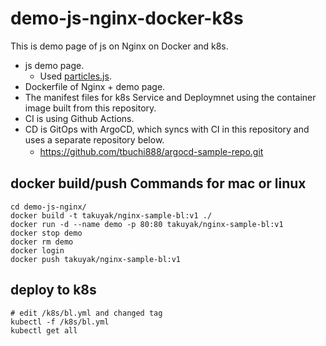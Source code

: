 # demo-js-nginx-docker-k8s
This is demo page of js on Nginx on Docker and k8s. 
+ js demo page.
  + Used [particles.js](https://github.com/VincentGarreau/particles.js/).
+ Dockerfile of Nginx + demo page. 
+ The manifest files for k8s Service and Deploymnet using the container image built from this repository.
+ CI is using Github Actions.
+ CD is GitOps with ArgoCD, which syncs with CI in this repository and uses a separate repository below.
  + https://github.com/tbuchi888/argocd-sample-repo.git
　
## docker build/push Commands for mac or linux
```
cd demo-js-nginx/
docker build -t takuyak/nginx-sample-bl:v1 ./
docker run -d --name demo -p 80:80 takuyak/nginx-sample-bl:v1
docker stop demo
docker rm demo
docker login
docker push takuyak/nginx-sample-bl:v1
```

## deploy to k8s
```
# edit /k8s/bl.yml and changed tag
kubectl -f /k8s/bl.yml
kubectl get all
```

